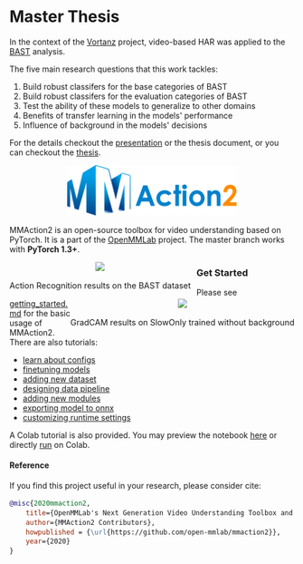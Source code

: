 # Master Thesis

In the context of the [Vortanz](https://vortanz.ai/#/de) project, video-based HAR was applied to the [BAST](https://bast.neuroges-bast.info/) analysis.

The five main research questions that this work tackles:

1. Build robust classifers for the base categories of BAST
2. Build robust classifers for the evaluation categories of BAST
3. Test the ability of these models to generalize to other domains
4. Benefits of transfer learning in the models' performance
5. Influence of background in the models' decisions

For the details checkout the [presentation]() or the thesis document, or you can checkout the [thesis]().


<div align="center">
  <img src="https://github.com/rlleshi/thesis-har/blob/master/resources/mmaction2_logo.png" width="300"/>
</div>

MMAction2 is an open-source toolbox for video understanding based on PyTorch.
It is a part of the [OpenMMLab](http://openmmlab.org/) project. The master branch works with **PyTorch 1.3+**.

<div align="center">
  <div style="float:left;margin-right:10px;">
  <img src="https://github.com/rlleshi/thesis-har/blob/master/resources/bast_eval.gif" width="380px"><br>
    <p style="font-size:1.5vw;">Action Recognition results on the BAST dataset</p>
  </div>
  <div style="float:right;margin-right:0px;">
  <img src="https://github.com/rlleshi/thesis-har/blob/master/resources/bast_eval.gif" width="380px"><br>
    <p style="font-size:1.5vw;">GradCAM results on SlowOnly trained without background</p>
  </div>
</div>

### Get Started

Please see [getting_started.md](docs/getting_started.md) for the basic usage of MMAction2.
There are also tutorials:

- [learn about configs](docs/tutorials/1_config.md)
- [finetuning models](docs/tutorials/2_finetune.md)
- [adding new dataset](docs/tutorials/3_new_dataset.md)
- [designing data pipeline](docs/tutorials/4_data_pipeline.md)
- [adding new modules](docs/tutorials/5_new_modules.md)
- [exporting model to onnx](docs/tutorials/6_export_model.md)
- [customizing runtime settings](docs/tutorials/7_customize_runtime.md)

A Colab tutorial is also provided. You may preview the notebook [here](demo/mmaction2_tutorial.ipynb) or directly [run](https://colab.research.google.com/github/open-mmlab/mmaction2/blob/master/demo/mmaction2_tutorial.ipynb) on Colab.

#### Reference

If you find this project useful in your research, please consider cite:

```BibTeX
@misc{2020mmaction2,
    title={OpenMMLab's Next Generation Video Understanding Toolbox and Benchmark},
    author={MMAction2 Contributors},
    howpublished = {\url{https://github.com/open-mmlab/mmaction2}},
    year={2020}
}
```
